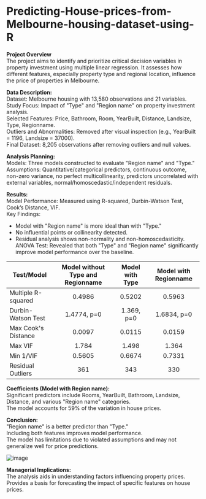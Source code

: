 # Predicting-House-prices-from-Melbourne-housing-dataset-using-R

**Project Overview** <br>
The project aims to identify and prioritize critical decision variables in property investment using multiple linear regression. It assesses how different features, especially property type and regional location, influence the price of properties in Melbourne.

**Data Description:** <br>
Dataset: Melbourne housing with 13,580 observations and 21 variables.<br>
Study Focus: Impact of "Type" and "Region name" on property investment analysis.<br>
Selected Features: Price, Bathroom, Room, YearBuilt, Distance, Landsize, Type, Regionname.<br>
Outliers and Abnormalities: Removed after visual inspection (e.g., YearBuilt = 1196, Landsize = 37000).<br>
Final Dataset: 8,205 observations after removing outliers and null values.

**Analysis Planning:** <br>
Models: Three models constructed to evaluate "Region name" and "Type."<br>
Assumptions: Quantitative/categorical predictors, continuous outcome, non-zero variance, no perfect multicollinearity, predictors uncorrelated with external variables, normal/homoscedastic/independent residuals.

**Results:** <br>
Model Performance: Measured using R-squared, Durbin-Watson Test, Cook’s Distance, VIF.<br>
Key Findings: <br>
- Model with "Region name" is more ideal than with "Type."<br>
- No influential points or collinearity detected.<br>
- Residual analysis shows non-normality and non-homoscedasticity.<br>
ANOVA Test: Revealed that both "Type" and "Region name" significantly improve model performance over the baseline.

| Test/Model          | Model without Type and Regionname | Model with Type | Model with Regionname |
|-----------------|:--------------------:|:---------------:|:---------------:|
| Multiple R-squared  |              0.4986               |     0.5202      |        0.5963         |
| Durbin-Watson Test  |            1.4774, p=0            |   1.369, p=0    |      1.6834, p=0      |
| Max Cook's Distance |              0.0097               |     0.0115      |        0.0159         |
| Max VIF             |               1.784               |      1.498      |         1.364         |
| Min 1/VIF           |              0.5605               |     0.6674      |        0.7331         |
| Residual Outliers   |                361                |       343       |          330          |

**Coefficients (Model with Region name):** <br>
Significant predictors include Rooms, YearBuilt, Bathroom, Landsize, Distance, and various "Region name" categories. <br>
The model accounts for 59% of the variation in house prices.

**Conclusion:** <br>
"Region name" is a better predictor than "Type."<br>
Including both features improves model performance.<br>
The model has limitations due to violated assumptions and may not generalize well for price predictions.

![image](https://github.com/bhupeshdod/Predicting-House-prices-from-Melbourne-housing-dataset-using-R/assets/141383468/d9944224-318a-4171-89cf-ad4b89f779ff)

**Managerial Implications:** <br>
The analysis aids in understanding factors influencing property prices.<br>
Provides a basis for forecasting the impact of specific features on house prices.

